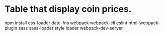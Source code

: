 # Table that display coin prices. 
npm install css-loader date-fns webpack webpack-cli eslint html-webpack-plugin sass sass-loader style loader webpack-dev-server